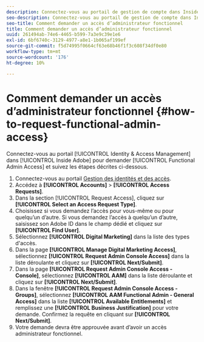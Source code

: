 ```yaml
---
description: Connectez-vous au portail de gestion de compte dans Inside Adobe pour demander un accès d’administrateur fonctionnel et procédez comme décrit ci-dessous.
seo-description: Connectez-vous au portail de gestion de compte dans Inside Adobe pour demander un accès d’administrateur fonctionnel et procédez comme décrit ci-dessous.
seo-title: Comment demander un accès d’administrateur fonctionnel
title: Comment demander un accès d’administrateur fonctionnel
uuid: 261494ab-74e6-4465-b599-7a3e9c39e1e6
exl-id: 6bf6740c-3129-4977-a8e1-1b065af199ef
source-git-commit: f5d74995f0664cf63e68b46f1f3c608f34df0e80
workflow-type: tm+mt
source-wordcount: '176'
ht-degree: 10%

---
```


# Comment demander un accès d’administrateur fonctionnel {#how-to-request-functional-admin-access}

Connectez-vous au portail [!UICONTROL Identity & Access Management] dans [!UICONTROL Inside Adobe] pour demander [!UICONTROL Functional Admin Access] et suivez les étapes décrites ci-dessous.

<!-- request-functional-admin-access.xml -->

1. Connectez-vous au portail [Gestion des identités et des accès](https://iam.corp.adobe.com).
2. Accédez à **[!UICONTROL Accounts]** > **[!UICONTROL Access Requests]**.
3. Dans la section [!UICONTROL Request Access], cliquez sur **[!UICONTROL Select an Access Request Type]**.
4. Choisissez si vous demandez l’accès pour vous-même ou pour quelqu’un d’autre. Si vous demandez l’accès à quelqu’un d’autre, saisissez son Adobe ID dans le champ dédié et cliquez sur **[!UICONTROL Find User]**.
5. Sélectionnez **[!UICONTROL Digital Marketing]** dans la liste des types d&#39;accès.
6. Dans la page **[!UICONTROL Manage Digital Marketing Access]**, sélectionnez **[!UICONTROL Request Admin Console Access]** dans la liste déroulante et cliquez sur **[!UICONTROL Next/Submit]**.
7. Dans la page **[!UICONTROL Request Admin Console Access - Console]**, sélectionnez **[!UICONTROL AAM]** dans la liste déroulante et cliquez sur **[!UICONTROL Next/Submit]**.
8. Dans la fenêtre **[!UICONTROL Request Admin Console Access - Groups]**, sélectionnez **[!UICONTROL AAM Functional Admin - General Access]** dans la liste **[!UICONTROL Available Entitlements]** et remplissez une **[!UICONTROL Business Justification]** pour votre demande. Confirmez la requête en cliquant sur **[!UICONTROL Next/Submit]**.
9. Votre demande devra être approuvée avant d’avoir un accès administrateur fonctionnel.

